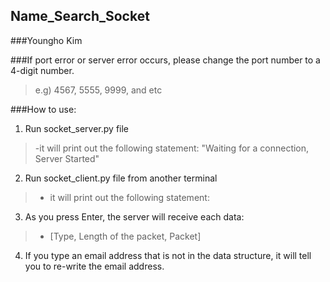 ## Name_Search_Socket
###Youngho Kim 

###If port error or server error occurs, please change the port number to a 4-digit number.
> e.g) 4567, 5555, 9999, and etc


###How to use:

1. Run socket_server.py file 
 > -it will print out the following statement: "Waiting for a connection, Server Started"

2. Run socket_client.py file from another terminal
 > - it will print out the following statement:

3. As you press Enter, the server will receive each data: 
 > - [Type, Length of the packet, Packet]

4. If you type an email address that is not in the data structure, it will tell you to re-write the email address.

